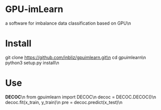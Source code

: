 # GPU-imLearn
a software for imbalance data classification based on GPU\n

# Install
git clone https://github.com/inbliz/gpuimlearn.git\n
cd gpuimlearn\n
python3 setup.py install\n

# Use
****DECOC****\n
from gpuimlearn import DECOC\n
decoc = DECOC.DECOC()\n
decoc.fit(x_train, y_train)\n
pre = decoc.predict(x_test)\n

